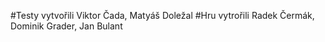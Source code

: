 #Testy vytvořili 
Viktor Čada, Matyáš Doležal
#Hru vytrořili 
Radek Čermák, Dominik Grader, Jan Bulant
